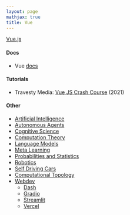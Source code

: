 ```yaml
---
layout: page
mathjax: true
title: Vue
---
```

[Vue.js](https://vuejs.org/)

#### Docs
* Vue [docs](https://vuejs.org/guide/introduction.html)

#### Tutorials
* Travesty Media: [Vue JS Crash Course](https://www.youtube.com/watch?v=qZXt1Aom3Cs) (2021)

#### Other
* [Artificial Intelligence](/artificial_intelligence)
* [Autonomous Agents](/autonomous_agents)
* [Cognitive Science](/cognitive_science)
* [Computation Theory](/computation_theory)
* [Language Models](/language_models)
* [Meta Learning](/meta_learning)
* [Probabilities and Statistics](/probabilities_and_statistics)
* [Robotics](/robotics)
* [Self Driving Cars](/self_driving_cars)
* [Computational Topology](/computational_topology)
* [Webdev](/webdev)
  * [Dash](/webdev/dash)
  * [Gradio](/webdev/gradio)
  * [Streamlit](/webdev/streamlit)
  * [Vercel](/webdev/vercel)
